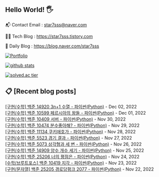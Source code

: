 ## Hello World! 🖐

📬 Contact Email : star7sss@naver.com

👨‍💻 Tech Blog : https://star7sss.tistory.com

🤪 Daily Blog : https://blog.naver.com/star7sss

[![Portfolio](https://img.shields.io/badge/Portfolio-%23000000.svg?style=for-the-badge&logo=firefox&logoColor=#FF7139)](https://fern-way-13f.notion.site/Jang-Thang-3b7b327981a2456c8ee5952eadb848b9)

[![github stats](https://github-readme-stats.vercel.app/api?username=jangThang&show_icons=true&hide_border=False)](https://star7sss.tistory.com)

[![solved.ac tier](http://mazassumnida.wtf/api/v2/generate_badge?boj=star7sss)](https://solved.ac/star7sss)

## 📋 [Recent blog posts]
[[구현/수학] 백준 14920 3n+1 수열 - 파이썬(Python)](https://star7sss.tistory.com/597) - Dec 02, 2022<br>
[[구현/수학] 백준 10599 페르시아의 왕들 - 파이썬(Python)](https://star7sss.tistory.com/610) - Dec 01, 2022<br>
[[구현/수학] 백준 10409 서버 - 파이썬(Python)](https://star7sss.tistory.com/595) - Nov 30, 2022<br>
[[구현/수학] 백준 10474 분수좋아해? - 파이썬(Python)](https://star7sss.tistory.com/596) - Nov 29, 2022<br>
[[구현/수학] 백준 11134 쿠키애호가 - 파이썬(Python)](https://star7sss.tistory.com/609) - Nov 28, 2022<br>
[[구현/수학] 백준 5523 경기 결과 - 파이썬(Python)](https://star7sss.tistory.com/593) - Nov 27, 2022<br>
[[구현/수학] 백준 5073 삼각형과 세 변 - 파이썬(Python)](https://star7sss.tistory.com/592) - Nov 26, 2022<br>
[[구현/수학] 백준 14909 양수 개수 세기 - 파이썬(Python)](https://star7sss.tistory.com/608) - Nov 25, 2022<br>
[[구현/수학] 백준 25206 너의 평점은 - 파이썬(Python)](https://star7sss.tistory.com/580) - Nov 24, 2022<br>
[[수학/브루트포스] 백준 10419 지각 - 파이썬(Python)](https://star7sss.tistory.com/607) - Nov 23, 2022<br>
[[구현/문자열] 백준 25205 경로당펑크 2077 - 파이썬(Python)](https://star7sss.tistory.com/579) - Nov 22, 2022<br>
